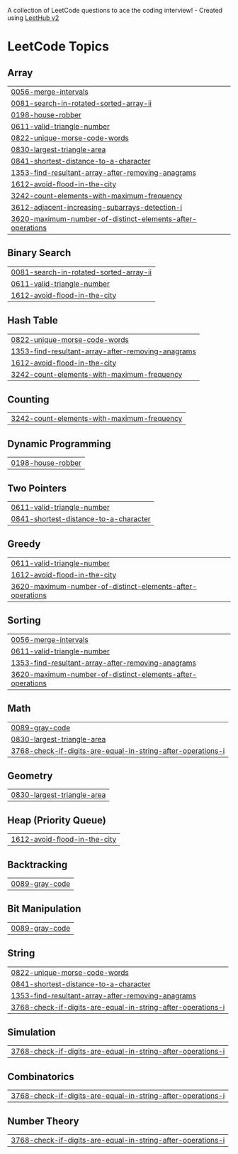 A collection of LeetCode questions to ace the coding interview! - Created using [LeetHub v2](https://github.com/arunbhardwaj/LeetHub-2.0)
<!---LeetCode Topics Start-->
# LeetCode Topics
## Array
|  |
| ------- |
| [0056-merge-intervals](https://github.com/Keerthana1125/LeetCode/tree/master/0056-merge-intervals) |
| [0081-search-in-rotated-sorted-array-ii](https://github.com/Keerthana1125/LeetCode/tree/master/0081-search-in-rotated-sorted-array-ii) |
| [0198-house-robber](https://github.com/Keerthana1125/LeetCode/tree/master/0198-house-robber) |
| [0611-valid-triangle-number](https://github.com/Keerthana1125/LeetCode/tree/master/0611-valid-triangle-number) |
| [0822-unique-morse-code-words](https://github.com/Keerthana1125/LeetCode/tree/master/0822-unique-morse-code-words) |
| [0830-largest-triangle-area](https://github.com/Keerthana1125/LeetCode/tree/master/0830-largest-triangle-area) |
| [0841-shortest-distance-to-a-character](https://github.com/Keerthana1125/LeetCode/tree/master/0841-shortest-distance-to-a-character) |
| [1353-find-resultant-array-after-removing-anagrams](https://github.com/Keerthana1125/LeetCode/tree/master/1353-find-resultant-array-after-removing-anagrams) |
| [1612-avoid-flood-in-the-city](https://github.com/Keerthana1125/LeetCode/tree/master/1612-avoid-flood-in-the-city) |
| [3242-count-elements-with-maximum-frequency](https://github.com/Keerthana1125/LeetCode/tree/master/3242-count-elements-with-maximum-frequency) |
| [3612-adjacent-increasing-subarrays-detection-i](https://github.com/Keerthana1125/LeetCode/tree/master/3612-adjacent-increasing-subarrays-detection-i) |
| [3620-maximum-number-of-distinct-elements-after-operations](https://github.com/Keerthana1125/LeetCode/tree/master/3620-maximum-number-of-distinct-elements-after-operations) |
## Binary Search
|  |
| ------- |
| [0081-search-in-rotated-sorted-array-ii](https://github.com/Keerthana1125/LeetCode/tree/master/0081-search-in-rotated-sorted-array-ii) |
| [0611-valid-triangle-number](https://github.com/Keerthana1125/LeetCode/tree/master/0611-valid-triangle-number) |
| [1612-avoid-flood-in-the-city](https://github.com/Keerthana1125/LeetCode/tree/master/1612-avoid-flood-in-the-city) |
## Hash Table
|  |
| ------- |
| [0822-unique-morse-code-words](https://github.com/Keerthana1125/LeetCode/tree/master/0822-unique-morse-code-words) |
| [1353-find-resultant-array-after-removing-anagrams](https://github.com/Keerthana1125/LeetCode/tree/master/1353-find-resultant-array-after-removing-anagrams) |
| [1612-avoid-flood-in-the-city](https://github.com/Keerthana1125/LeetCode/tree/master/1612-avoid-flood-in-the-city) |
| [3242-count-elements-with-maximum-frequency](https://github.com/Keerthana1125/LeetCode/tree/master/3242-count-elements-with-maximum-frequency) |
## Counting
|  |
| ------- |
| [3242-count-elements-with-maximum-frequency](https://github.com/Keerthana1125/LeetCode/tree/master/3242-count-elements-with-maximum-frequency) |
## Dynamic Programming
|  |
| ------- |
| [0198-house-robber](https://github.com/Keerthana1125/LeetCode/tree/master/0198-house-robber) |
## Two Pointers
|  |
| ------- |
| [0611-valid-triangle-number](https://github.com/Keerthana1125/LeetCode/tree/master/0611-valid-triangle-number) |
| [0841-shortest-distance-to-a-character](https://github.com/Keerthana1125/LeetCode/tree/master/0841-shortest-distance-to-a-character) |
## Greedy
|  |
| ------- |
| [0611-valid-triangle-number](https://github.com/Keerthana1125/LeetCode/tree/master/0611-valid-triangle-number) |
| [1612-avoid-flood-in-the-city](https://github.com/Keerthana1125/LeetCode/tree/master/1612-avoid-flood-in-the-city) |
| [3620-maximum-number-of-distinct-elements-after-operations](https://github.com/Keerthana1125/LeetCode/tree/master/3620-maximum-number-of-distinct-elements-after-operations) |
## Sorting
|  |
| ------- |
| [0056-merge-intervals](https://github.com/Keerthana1125/LeetCode/tree/master/0056-merge-intervals) |
| [0611-valid-triangle-number](https://github.com/Keerthana1125/LeetCode/tree/master/0611-valid-triangle-number) |
| [1353-find-resultant-array-after-removing-anagrams](https://github.com/Keerthana1125/LeetCode/tree/master/1353-find-resultant-array-after-removing-anagrams) |
| [3620-maximum-number-of-distinct-elements-after-operations](https://github.com/Keerthana1125/LeetCode/tree/master/3620-maximum-number-of-distinct-elements-after-operations) |
## Math
|  |
| ------- |
| [0089-gray-code](https://github.com/Keerthana1125/LeetCode/tree/master/0089-gray-code) |
| [0830-largest-triangle-area](https://github.com/Keerthana1125/LeetCode/tree/master/0830-largest-triangle-area) |
| [3768-check-if-digits-are-equal-in-string-after-operations-i](https://github.com/Keerthana1125/LeetCode/tree/master/3768-check-if-digits-are-equal-in-string-after-operations-i) |
## Geometry
|  |
| ------- |
| [0830-largest-triangle-area](https://github.com/Keerthana1125/LeetCode/tree/master/0830-largest-triangle-area) |
## Heap (Priority Queue)
|  |
| ------- |
| [1612-avoid-flood-in-the-city](https://github.com/Keerthana1125/LeetCode/tree/master/1612-avoid-flood-in-the-city) |
## Backtracking
|  |
| ------- |
| [0089-gray-code](https://github.com/Keerthana1125/LeetCode/tree/master/0089-gray-code) |
## Bit Manipulation
|  |
| ------- |
| [0089-gray-code](https://github.com/Keerthana1125/LeetCode/tree/master/0089-gray-code) |
## String
|  |
| ------- |
| [0822-unique-morse-code-words](https://github.com/Keerthana1125/LeetCode/tree/master/0822-unique-morse-code-words) |
| [0841-shortest-distance-to-a-character](https://github.com/Keerthana1125/LeetCode/tree/master/0841-shortest-distance-to-a-character) |
| [1353-find-resultant-array-after-removing-anagrams](https://github.com/Keerthana1125/LeetCode/tree/master/1353-find-resultant-array-after-removing-anagrams) |
| [3768-check-if-digits-are-equal-in-string-after-operations-i](https://github.com/Keerthana1125/LeetCode/tree/master/3768-check-if-digits-are-equal-in-string-after-operations-i) |
## Simulation
|  |
| ------- |
| [3768-check-if-digits-are-equal-in-string-after-operations-i](https://github.com/Keerthana1125/LeetCode/tree/master/3768-check-if-digits-are-equal-in-string-after-operations-i) |
## Combinatorics
|  |
| ------- |
| [3768-check-if-digits-are-equal-in-string-after-operations-i](https://github.com/Keerthana1125/LeetCode/tree/master/3768-check-if-digits-are-equal-in-string-after-operations-i) |
## Number Theory
|  |
| ------- |
| [3768-check-if-digits-are-equal-in-string-after-operations-i](https://github.com/Keerthana1125/LeetCode/tree/master/3768-check-if-digits-are-equal-in-string-after-operations-i) |
<!---LeetCode Topics End-->
